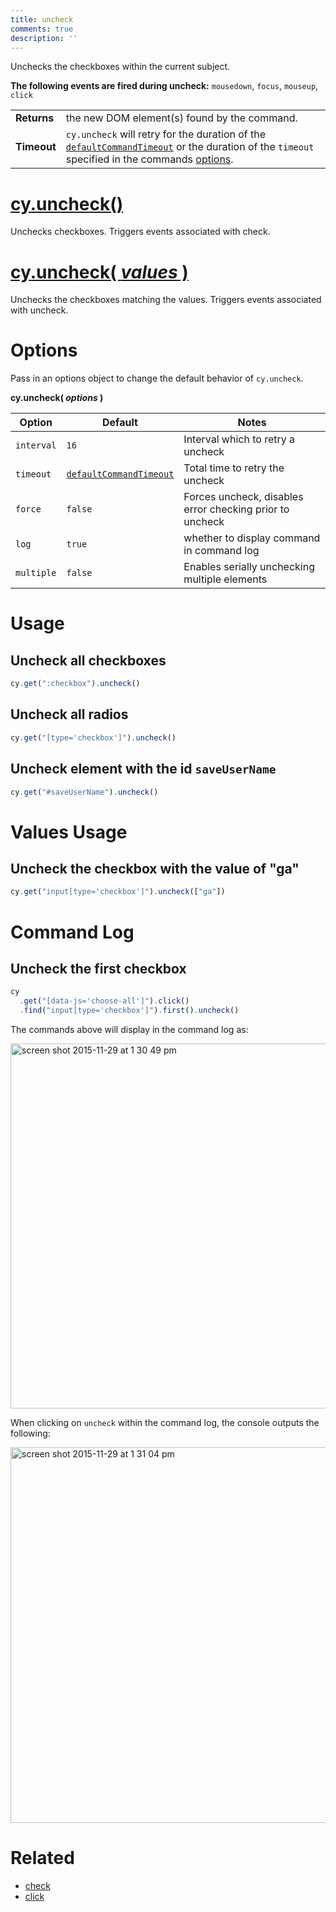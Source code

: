 ```yaml
---
title: uncheck
comments: true
description: ''
---
```


Unchecks the checkboxes within the current subject.

**The following events are fired during uncheck:** `mousedown`, `focus`, `mouseup`, `click`

| | |
|--- | --- |
| **Returns** | the new DOM element(s) found by the command. |
| **Timeout** | `cy.uncheck` will retry for the duration of the [`defaultCommandTimeout`](https://on.cypress.io/guides/configuration#timeouts) or the duration of the `timeout` specified in the commands [options](#options). |

# [cy.uncheck()](#usage)

Unchecks checkboxes. Triggers events associated with check.

# [cy.uncheck( *values* )](#values-usage)

Unchecks the checkboxes matching the values. Triggers events associated with uncheck.

# Options

Pass in an options object to change the default behavior of `cy.uncheck`.

**cy.uncheck( *options* )**

Option | Default | Notes
--- | --- | ---
`interval` | `16` | Interval which to retry a uncheck
`timeout` | [`defaultCommandTimeout`](https://on.cypress.io/guides/configuration#timeouts) | Total time to retry the uncheck
`force` | `false` | Forces uncheck, disables error checking prior to uncheck
`log` | `true` | whether to display command in command log
`multiple` | `false` | Enables serially unchecking multiple elements

# Usage

## Uncheck all checkboxes

```javascript
cy.get(":checkbox").uncheck()
```

## Uncheck all radios

```javascript
cy.get("[type='checkbox']").uncheck()
```

## Uncheck element with the id `saveUserName`

```javascript
cy.get("#saveUserName").uncheck()
```

# Values Usage

## Uncheck the checkbox with the value of "ga"

```javascript
cy.get("input[type='checkbox']").uncheck(["ga"])
```

# Command Log

## Uncheck the first checkbox

```javascript
cy
  .get("[data-js='choose-all']").click()
  .find("input[type='checkbox']").first().uncheck()
```

The commands above will display in the command log as:

<img width="584" alt="screen shot 2015-11-29 at 1 30 49 pm" src="https://cloud.githubusercontent.com/assets/1271364/11459133/7bf25814-969d-11e5-9f03-9d2d4538fcd5.png">

When clicking on `uncheck` within the command log, the console outputs the following:

<img width="601" alt="screen shot 2015-11-29 at 1 31 04 pm" src="https://cloud.githubusercontent.com/assets/1271364/11459134/7f29dea8-969d-11e5-9843-dfd07dfe888f.png">

# Related

- [check](https://on.cypress.io/api/check)
- [click](https://on.cypress.io/api/click)
